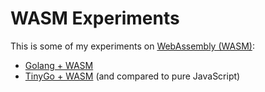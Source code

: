 # WASM Experiments

This is some of my experiments on [WebAssembly (WASM)](https://webassembly.org/):

* [Golang + WASM](https://github.com/alankrantas/wasm_experiments/tree/main/go-wasm)
* [TinyGo + WASM](https://github.com/alankrantas/wasm_experiments/tree/main/tinygo-wasm) (and compared to pure JavaScript)
